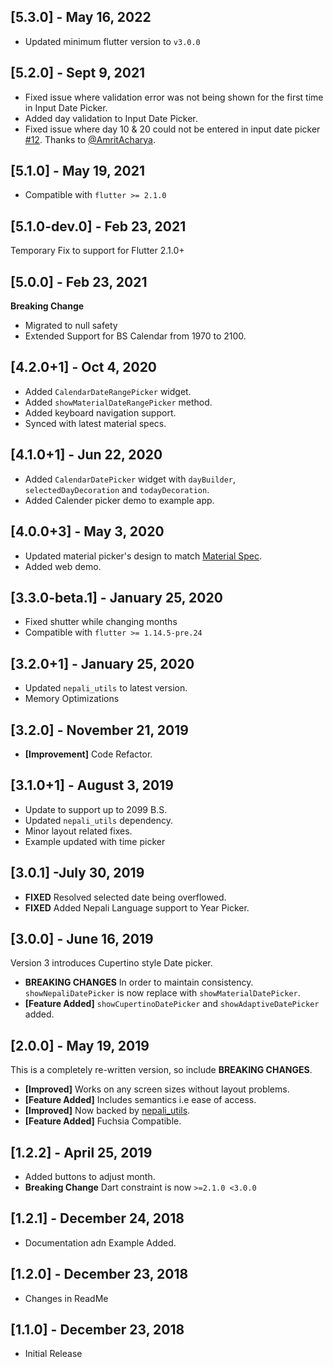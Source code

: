 ## [5.3.0] - May 16, 2022
* Updated minimum flutter version to `v3.0.0`

## [5.2.0] - Sept 9, 2021
* Fixed issue where validation error was not being shown for the first time in Input Date Picker.
* Added day validation to Input Date Picker.
* Fixed issue where day 10 & 20 could not be entered in input date picker [#12](https://github.com/sarbagyastha/nepali_date_picker/pull/12). Thanks to [@AmritAcharya](https://github.com/Amritacharya).

## [5.1.0] - May 19, 2021
* Compatible with `flutter >= 2.1.0`

## [5.1.0-dev.0] - Feb 23, 2021
Temporary Fix to support for Flutter 2.1.0+

## [5.0.0] - Feb 23, 2021
**Breaking Change**
* Migrated to null safety
* Extended Support for BS Calendar from 1970 to 2100.

## [4.2.0+1] - Oct 4, 2020
* Added `CalendarDateRangePicker` widget.
* Added `showMaterialDateRangePicker` method.
* Added keyboard navigation support.
* Synced with latest material specs.

## [4.1.0+1] - Jun 22, 2020
* Added `CalendarDatePicker` widget with `dayBuilder`, `selectedDayDecoration` and `todayDecoration`.
* Added Calender picker demo to example app.

## [4.0.0+3] - May 3, 2020
* Updated material picker's design to match [Material Spec](https://material.io/components/pickers).
* Added web demo.

## [3.3.0-beta.1] - January 25, 2020
* Fixed shutter while changing months
* Compatible with `flutter >= 1.14.5-pre.24`

## [3.2.0+1] - January 25, 2020
* Updated `nepali_utils` to latest version.
* Memory Optimizations

## [3.2.0] - November 21, 2019
* **[Improvement]** Code Refactor.

## [3.1.0+1] - August 3, 2019
* Update to support up to 2099 B.S.
* Updated `nepali_utils` dependency.
* Minor layout related fixes.
* Example updated with time picker

## [3.0.1] -July 30, 2019
* **FIXED** Resolved selected date being overflowed.
* **FIXED** Added Nepali Language support to Year Picker.

## [3.0.0] - June 16, 2019
Version 3 introduces Cupertino style Date picker.

* **BREAKING CHANGES** In order to maintain consistency.
`showNepaliDatePicker` is now replace with `showMaterialDatePicker`.
* **[Feature Added]** `showCupertinoDatePicker` and `showAdaptiveDatePicker` added.

## [2.0.0] - May 19, 2019
This is a completely re-written version, so include **BREAKING
CHANGES**.
* **[Improved]** Works on any screen sizes without layout problems.
* **[Feature Added]** Includes semantics i.e ease of access.
* **[Improved]** Now backed by
  [nepali_utils](https://pub.dev/packages/nepali_utils).
* **[Feature Added]** Fuchsia Compatible.

## [1.2.2] - April 25, 2019

* Added buttons to adjust month.
* **Breaking Change** Dart constraint is now `>=2.1.0 <3.0.0`

## [1.2.1] - December 24, 2018

* Documentation adn Example Added. 

## [1.2.0] - December 23, 2018

* Changes in ReadMe

## [1.1.0] - December 23, 2018

* Initial Release

